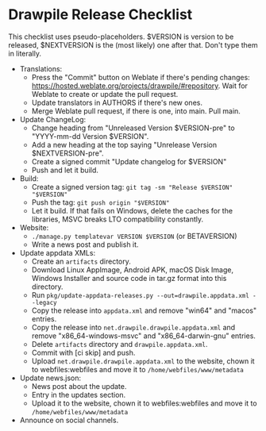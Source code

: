 # Drawpile Release Checklist

This checklist uses pseudo-placeholders. $VERSION is version to be released, $NEXTVERSION is the (most likely) one after that. Don't type them in literally.

* Translations:
    * Press the "Commit" button on Weblate if there's pending changes: <https://hosted.weblate.org/projects/drawpile/#repository>. Wait for Weblate to create or update the pull request.
    * Update translators in AUTHORS if there's new ones.
    * Merge Weblate pull request, if there is one, into main. Pull main.
* Update ChangeLog:
    * Change heading from "Unreleased Version $VERSION-pre" to "YYYY-mm-dd Version $VERSION".
    * Add a new heading at the top saying "Unrelease Version $NEXTVERSION-pre".
    * Create a signed commit "Update changelog for $VERSION"
    * Push and let it build.
* Build:
    * Create a signed version tag: `git tag -sm "Release $VERSION" "$VERSION"`
    * Push the tag: `git push origin "$VERSION"`
    * Let it build. If that fails on Windows, delete the caches for the libraries, MSVC breaks LTO compatibility constantly.
* Website:
    * `./manage.py templatevar VERSION $VERSION` (or BETAVERSION)
    * Write a news post and publish it.
* Update appdata XMLs:
    * Create an `artifacts` directory.
    * Download Linux AppImage, Android APK, macOS Disk Image, Windows Installer and source code in tar.gz format into this directory.
    * Run `pkg/update-appdata-releases.py --out=drawpile.appdata.xml --legacy`
    * Copy the release into `appdata.xml` and remove "win64" and "macos" entries.
    * Copy the release into `net.drawpile.drawpile.appdata.xml` and remove "x86_64-windows-msvc" and "x86_64-darwin-gnu" entries.
    * Delete `artifacts` directory and `drawpile.appdata.xml`.
    * Commit with [ci skip] and push.
    * Upload `net.drawpile.drawpile.appdata.xml` to the website, chown it to webfiles:webfiles and move it to `/home/webfiles/www/metadata`
* Update news.json:
    * News post about the update.
    * Entry in the updates section.
    * Upload it to the website, chown it to webfiles:webfiles and move it to `/home/webfiles/www/metadata`
* Announce on social channels.
